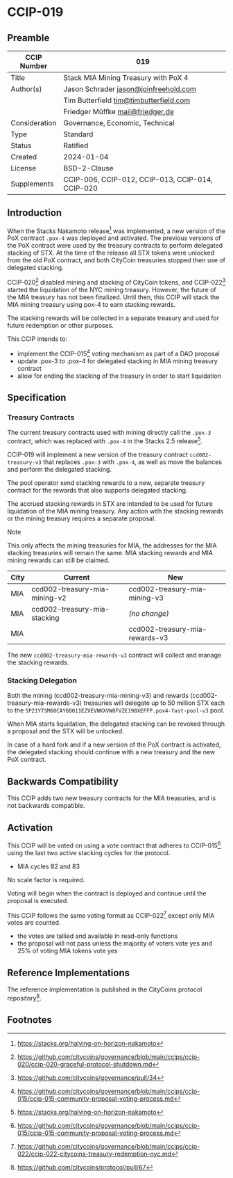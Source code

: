 # CCIP-019

## Preamble

| CCIP Number   | 019                                              |
| ------------- | ------------------------------------------------ |
| Title         | Stack MIA Mining Treasury with PoX 4             |
| Author(s)     | Jason Schrader jason@joinfreehold.com            |
|               | Tim Butterfield tim@timbutterfield.com           |
|               | Friedger Müffke mail@friedger.de                 |
| Consideration | Governance, Economic, Technical                  |
| Type          | Standard                                         |
| Status        | Ratified                                         |
| Created       | 2024-01-04                                       |
| License       | BSD-2-Clause                                     |
| Supplements   | CCIP-006, CCIP-012, CCIP-013, CCIP-014, CCIP-020 |

## Introduction

When the Stacks Nakamoto release[^1] was implemented, a new version of the PoX contract `.pox-4` was deployed and activated. The previous versions of the PoX contract were used by the treasury contracts to perform delegated stacking of STX. At the time of the release all STX tokens were unlocked from the old PoX contract, and both CityCoin treasuries stopped their use of delegated stacking.

CCIP-020[^2] disabled mining and stacking of CityCoin tokens, and CCIP-022[^3] started the liquidation of the NYC mining treasury. However, the future of the MIA treasury has not been finalized. Until then, this CCIP will stack the MIA mining treasury using pox-4 to earn stacking rewards.

The stacking rewards will be collected in a separate treasury and used for future redemption or other purposes.

This CCIP intends to:

- implement the CCIP-015[^4] voting mechanism as part of a DAO proposal
- update .pox-3 to .pox-4 for delegated stacking in MIA mining treasury contract
- allow for ending the stacking of the treasury in order to start liquidation

## Specification

### Treasury Contracts

The current treasury contracts used with mining directly call the `.pox-3` contract, which was replaced with `.pox-4` in the Stacks 2.5 release[^1].

CCIP-019 will implement a new version of the treasury contract `ccd002-treasury-v3` that replaces `.pox-3` with `.pox-4`, as well as move the balances and perform the delegated stacking.

The pool operator send stacking rewards to a new, separate treasury contract for the rewards that also supports delegated stacking.

The accrued stacking rewards in STX are intended to be used for future liquidation of the MIA mining treasury. Any action with the stacking rewards or the mining treasury requires a separate proposal.

> [!NOTE]
> This only affects the mining treasuries for MIA, the addresses for the MIA stacking treasuries will remain the same. MIA stacking rewards and MIA mining rewards can still be claimed.

| City | Current                       | New                            |
| ---- | ----------------------------- | ------------------------------ |
| MIA  | ccd002-treasury-mia-mining-v2 | ccd002-treasury-mia-mining-v3  |
| MIA  | ccd002-treasury-mia-stacking  | _(no change)_                  |
| MIA  |                               | ccd002-treasury-mia-rewards-v3 |

The new `ccd002-treasury-mia-rewards-v3` contract will collect and manage the stacking rewards.

### Stacking Delegation

Both the mining (ccd002-treasury-mia-mining-v3) and rewards (ccd002-treasury-mia-rewards-v3) treasuries will delegate up to 50 million STX each to the `SP21YTSM60CAY6D011EZVEVNKXVW8FVZE198XEFFP.pox4-fast-pool-v3` pool.

When MIA starts liquidation, the delegated stacking can be revoked through a proposal and the STX will be unlocked.

In case of a hard fork and if a new version of the PoX contract is activated, the delegated stacking should continue with a new treasury and the new PoX contract.

## Backwards Compatibility

This CCIP adds two new treasury contracts for the MIA treasuries, and is not backwards compatible.

## Activation

This CCIP will be voted on using a vote contract that adheres to CCIP-015[^4] using the last two active stacking cycles for the protocol.

- MIA cycles 82 and 83

No scale factor is required.

Voting will begin when the contract is deployed and continue until the proposal is executed.

This CCIP follows the same voting format as CCIP-022[^5] except only MIA votes are counted.

- the votes are tallied and available in read-only functions
- the proposal will not pass unless the majority of voters vote yes and 25% of voting MIA tokens vote yes

## Reference Implementations

The reference implementation is published in the CityCoins protocol repository[^6].

## Footnotes

[^1]: https://stacks.org/halving-on-horizon-nakamoto
[^2]: https://github.com/citycoins/governance/blob/main/ccips/ccip-020/ccip-020-graceful-protocol-shutdown.md
[^3]: https://github.com/citycoins/governance/pull/34
[^4]: https://github.com/citycoins/governance/blob/main/ccips/ccip-015/ccip-015-community-proposal-voting-process.md
[^5]: https://github.com/citycoins/governance/blob/main/ccips/ccip-022/ccip-022-citycoins-treasury-redemption-nyc.md
[^6]: https://github.com/citycoins/protocol/pull/67

